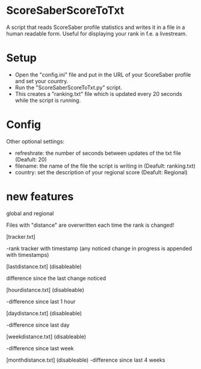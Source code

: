 # ScoreSaberScoreToTxt
A script that reads ScoreSaber profile statistics and writes it in a file in a human readable form.
Useful for displaying your rank in f.e. a livestream.

# Setup
* Open the "config.ini" file and put in the URL of your ScoreSaber profile and set your country.
* Run the "ScoreSaberScoreToTxt.py" script.
* This creates a "ranking.txt" file which is updated every 20 seconds while the script is running.

# Config
Other optional settings:
* refreshrate: the number of seconds between updates of the txt file (Deafult: 20)
* filename: the name of the file the script is writing in (Deafult: ranking.txt)
* country: set the description of your regional score (Deafult: Regional)

# new features


global and regional

Files with "distance" are overwritten each time the rank is changed!


[tracker.txt]

-rank tracker with timestamp (any noticed change in progress is appended with timestamps)


[lastdistance.txt] (disableable)

difference since the last change noticed


[hourdistance.txt]  (disableable)

-difference since last 1 hour


[daydistance.txt] (disableable)

-difference since last day


[weekdistance.txt] (disableable)

-difference since last week


[monthdistance.txt] (disableable)
-difference since last 4 weeks
